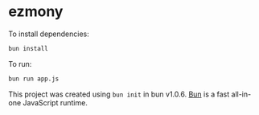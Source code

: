 # ezmony

To install dependencies:

```bash
bun install
```

To run:

```bash
bun run app.js 
```

This project was created using `bun init` in bun v1.0.6. [Bun](https://bun.sh) is a fast all-in-one JavaScript runtime.